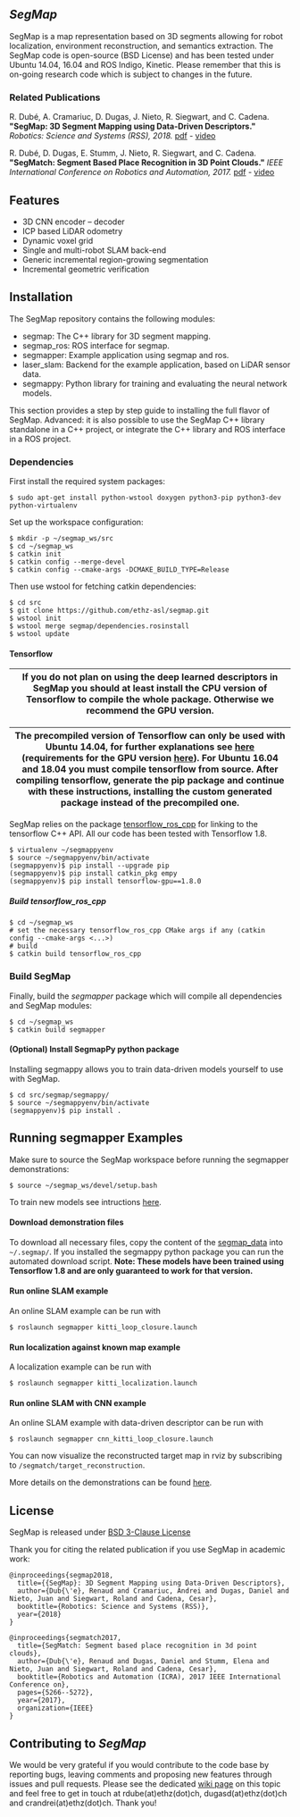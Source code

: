 ## *SegMap* 

SegMap is a map representation based on 3D segments allowing for robot localization, environment reconstruction, and semantics extraction. The SegMap code is open-source (BSD License) and has been tested under Ubuntu 14.04, 16.04 and ROS Indigo, Kinetic. Please remember that this is on-going research code which is subject to changes in the future.

### Related Publications

R. Dubé, A. Cramariuc, D. Dugas, J. Nieto, R. Siegwart, and C. Cadena. **"SegMap: 3D Segment Mapping using Data-Driven Descriptors."** *Robotics: Science and Systems (RSS), 2018.* [pdf](http://www.roboticsproceedings.org/rss14/p03.pdf) - [video](https://youtu.be/CMk4w4eRobg)

R. Dubé, D. Dugas, E. Stumm, J. Nieto, R. Siegwart, and C. Cadena. **"SegMatch: Segment Based Place Recognition in 3D Point Clouds."** *IEEE International Conference on Robotics and Automation, 2017.* [pdf](https://arxiv.org/pdf/1609.07720.pdf) - [video](https://youtu.be/iddCgYbgpjE)

## Features

- 3D CNN encoder – decoder
- ICP based LiDAR odometry
- Dynamic voxel grid
- Single and multi-robot SLAM back-end
- Generic incremental region-growing segmentation
- Incremental geometric verification


## Installation

The SegMap repository contains the following modules:
- segmap: The C++ library for 3D segment mapping.
- segmap_ros: ROS interface for segmap.
- segmapper: Example application using segmap and ros.
- laser_slam: Backend for the example application, based on LiDAR sensor data.
- segmappy: Python library for training and evaluating the neural network models.

This section provides a step by step guide to installing the full flavor of SegMap.
Advanced: it is also possible to use the SegMap C++ library standalone in a C++ project, or integrate the C++ library and ROS interface in a ROS project.

### Dependencies

First install the required system packages:
```
$ sudo apt-get install python-wstool doxygen python3-pip python3-dev python-virtualenv
```
Set up the workspace configuration:
```
$ mkdir -p ~/segmap_ws/src
$ cd ~/segmap_ws
$ catkin init
$ catkin config --merge-devel
$ catkin config --cmake-args -DCMAKE_BUILD_TYPE=Release
```
Then use wstool for fetching catkin dependencies:
```
$ cd src
$ git clone https://github.com/ethz-asl/segmap.git
$ wstool init
$ wstool merge segmap/dependencies.rosinstall
$ wstool update
```

#### Tensorflow

| If you do not plan on using the deep learned descriptors in SegMap you should at least install the CPU version of Tensorflow to compile the whole package. Otherwise we recommend the GPU version. |
| --- |

| The precompiled version of Tensorflow can only be used with Ubuntu 14.04, for further explanations see [here](https://github.com/tradr-project/tensorflow_ros_cpp#c-abi-difference-problems) (requirements for the GPU version [here](https://www.tensorflow.org/install/install_sources#tested_source_configurations)). For Ubuntu 16.04 and 18.04 you must compile tensorflow from source. After compiling tensorflow, generate the pip package and continue with these instructions, installing the custom generated package instead of the precompiled one. |
| --- |

SegMap relies on the package [tensorflow_ros_cpp](https://github.com/tradr-project/tensorflow_ros_cpp) for linking to the tensorflow C++ API. All our code has been tested with Tensorflow 1.8.

```
$ virtualenv ~/segmappyenv
$ source ~/segmappyenv/bin/activate
(segmappyenv)$ pip install --upgrade pip
(segmappyenv)$ pip install catkin_pkg empy
(segmappyenv)$ pip install tensorflow-gpu==1.8.0
```

##### Build tensorflow_ros_cpp

```
$ cd ~/segmap_ws
# set the necessary tensorflow_ros_cpp CMake args if any (catkin config --cmake-args <...>)
# build
$ catkin build tensorflow_ros_cpp
```

### Build SegMap

Finally, build the *segmapper* package which will compile all dependencies and SegMap modules:
```
$ cd ~/segmap_ws
$ catkin build segmapper
```

#### (Optional) Install SegmapPy python package

Installing segmappy allows you to train data-driven models yourself to use with SegMap.
```
$ cd src/segmap/segmappy/
$ source ~/segmappyenv/bin/activate
(segmappyenv)$ pip install .
```

## Running segmapper Examples

Make sure to source the SegMap workspace before running the segmapper demonstrations:
```
$ source ~/segmap_ws/devel/setup.bash
```
To train new models see intructions [here](https://github.com/ethz-asl/segmap/wiki/Training-new-models).

#### Download demonstration files

To download all necessary files, copy the content of the [segmap_data](http://robotics.ethz.ch/~asl-datasets/segmap/segmap_data/) into ```~/.segmap/```. If you installed the segmappy python package you can run the automated download script. **Note: These models have been trained using Tensorflow 1.8 and are only guaranteed to work for that version.**

#### Run online SLAM example

An online SLAM example can be run with
```
$ roslaunch segmapper kitti_loop_closure.launch
```

#### Run localization against known map example 

A localization example can be run with
```
$ roslaunch segmapper kitti_localization.launch
```


#### Run online SLAM with CNN example

An online SLAM example with data-driven descriptor can be run with
```
$ roslaunch segmapper cnn_kitti_loop_closure.launch
```
You can now visualize the reconstructed target map in rviz by subscribing to `/segmatch/target_reconstruction`.

More details on the demonstrations can be found [here](https://github.com/ethz-asl/segmap/blob/master/wiki/demonstrations.md).


## License

SegMap is released under [BSD 3-Clause License](https://github.com/ethz-asl/segmap/blob/master/LICENSE)

Thank you for citing the related publication if you use SegMap in academic work:
```
@inproceedings{segmap2018,
  title={{SegMap}: 3D Segment Mapping using Data-Driven Descriptors},
  author={Dub{\'e}, Renaud and Cramariuc, Andrei and Dugas, Daniel and Nieto, Juan and Siegwart, Roland and Cadena, Cesar},
  booktitle={Robotics: Science and Systems (RSS)},
  year={2018}
}
```

```
@inproceedings{segmatch2017,
  title={SegMatch: Segment based place recognition in 3d point clouds},
  author={Dub{\'e}, Renaud and Dugas, Daniel and Stumm, Elena and Nieto, Juan and Siegwart, Roland and Cadena, Cesar},
  booktitle={Robotics and Automation (ICRA), 2017 IEEE International Conference on},
  pages={5266--5272},
  year={2017},
  organization={IEEE}
}
```

## Contributing to *SegMap*

We would be very grateful if you would contribute to the code base by reporting bugs, leaving comments and proposing new features through issues and pull requests. Please see the dedicated [wiki page](https://github.com/ethz-asl/segmap/wiki/Contributing-to-SegMap) on this topic and feel free to get in touch at rdube(at)ethz(dot)ch, dugasd(at)ethz(dot)ch and crandrei(at)ethz(dot)ch. Thank you!
